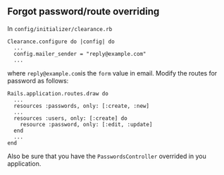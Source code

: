 ## Forgot password/route overriding

In `config/initializer/clearance.rb`

```
Clearance.configure do |config| do
  ...
  config.mailer_sender = "reply@example.com"
  ...
```
where `reply@example.com`is the `form` value in email.
Modify the routes for password as follows:

```
Rails.application.routes.draw do
  ...
  resources :passwords, only: [:create, :new]
  ...
  resources :users, only: [:create] do
    resource :password, only: [:edit, :update]
  end
  ...
end
```
Also be sure that you have the `PasswordsController` overrided in you application.
